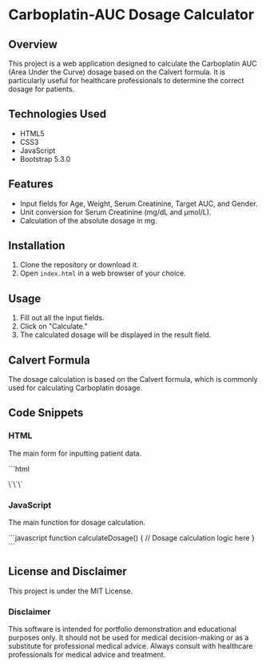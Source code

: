 # Carboplatin-AUC Dosage Calculator

## Overview

This project is a web application designed to calculate the Carboplatin AUC (Area Under the Curve) dosage based on the Calvert formula. It is particularly useful for healthcare professionals to determine the correct dosage for patients.

## Technologies Used

- HTML5
- CSS3
- JavaScript
- Bootstrap 5.3.0

## Features

- Input fields for Age, Weight, Serum Creatinine, Target AUC, and Gender.
- Unit conversion for Serum Creatinine (mg/dL and µmol/L).
- Calculation of the absolute dosage in mg.

## Installation

1. Clone the repository or download it.
2. Open `index.html` in a web browser of your choice.

## Usage

1. Fill out all the input fields.
2. Click on "Calculate."
3. The calculated dosage will be displayed in the result field.

## Calvert Formula

The dosage calculation is based on the Calvert formula, which is commonly used for calculating Carboplatin dosage.

## Code Snippets

### HTML

The main form for inputting patient data.

\`\`\`html
<form id="carboplatinForm">
    <!-- Input fields here -->
</form>
\`\`\`

### JavaScript

The main function for dosage calculation.

\`\`\`javascript
function calculateDosage() {
    // Dosage calculation logic here
}
\`\`\`

## License and Disclaimer

This project is under the MIT License.

### Disclaimer

This software is intended for portfolio demonstration and educational purposes only. It should not be used for medical decision-making or as a substitute for professional medical advice. Always consult with healthcare professionals for medical advice and treatment.

